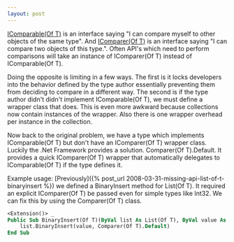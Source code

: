 ```yaml
---
layout: post
---
```

[IComparable(Of T)](http://msdn2.microsoft.com/en-us/library/4d7sx9hd.aspx) is an interface saying "I can compare myself to other objects of the same type".  And [IComparer(Of T)](http://msdn2.microsoft.com/en-us/library/8ehhxeaf.aspx) is an interface saying "I can compare two objects of this type.". Often API's which need to perform comparisons will take an instance of IComparer(Of T) instead of IComparable(Of T).

Doing the opposite is limiting in a few ways. The first is it locks developers into the behavior defined by the type author essentially preventing them from deciding to compare in a different way. The second is if the type author didn't didn't implement IComparable(Of T), we must define a wrapper class that does. This is even more awkward because collections now contain instances of the wrapper. Also there is one wrapper overhead per instance in the collection.

Now back to the original problem, we have a type which implements IComparable(Of T) but don't have an IComparer(Of T) wrapper class. Luckily the .Net Framework provides a solution. Comparer(Of T).Default. It provides a quick IComparer(Of T) wrapper that automatically delegates to IComparable(Of T) if the type defines it.

Example usage: [Previously]({% post_url 2008-03-31-missing-api-list-of-t-binaryinsert %}) we defined a BinaryInsert method for List(Of T). It required an explicit IComparer(Of T) be passed even for simple types like Int32. We can fix this by using the Comparer(Of T) class.

    
``` vb
<Extension()> _
Public Sub BinaryInsert(Of T)(ByVal list As List(Of T), ByVal value As T)
    list.BinaryInsert(value, Comparer(Of T).Default)
End Sub
```
